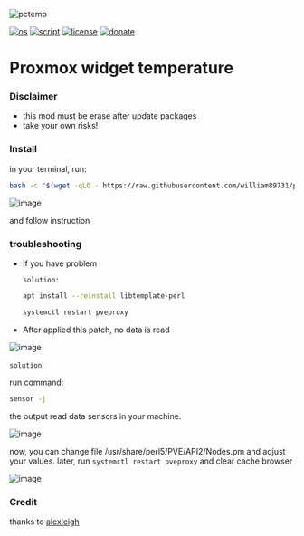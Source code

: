 ![pctemp](https://github.com/user-attachments/assets/1cbd2b84-271e-4ddd-b3f8-29809f50c7ae)

[![os](https://img.shields.io/badge/os-proxmox-black_red)](https://www.linux.org/)
[![script](https://img.shields.io/badge/script-bash-orange)](https://www.gnu.org/software/bash/)
[![license](https://img.shields.io/badge/license-Apache--2.0-yellowgreen)](https://apache.org/licenses/LICENSE-2.0)
[![donate](https://img.shields.io/badge/donate-wango-blue)](https://www.wango.org/donate.aspx)

# Proxmox widget temperature

### Disclaimer
- this mod must be erase after update packages
- take your own risks!


### Install

in your terminal, run:

```bash
bash -c "$(wget -qLO - https://raw.githubusercontent.com/william89731/proxmox-widget-temperature/refs/heads/main/widget.sh)"
```


![image](https://github.com/user-attachments/assets/4421b2c3-b5d3-493c-92bc-d5cda59b0cb7)

and follow instruction

### troubleshooting

- if you have problem

  ```solution:```
  
  ```bash
  apt install --reinstall libtemplate-perl
  ```
  ```bash
  systemctl restart pveproxy
  ```

- After applied this patch, no data is read

![image](https://github.com/user-attachments/assets/926af351-4365-45dc-8b9d-ae243bda0e29)

  ```solution```:

  run command:

  ```bash
  sensor -j
  ```
  the output read data sensors in your machine.

  ![image](https://github.com/user-attachments/assets/99b29a4f-4540-46d4-80ee-8bb57ccaa6e4)


  now, you can change file /usr/share/perl5/PVE/API2/Nodes.pm and adjust your values. later, run ```systemctl restart pveproxy``` and clear cache browser

![image](https://github.com/user-attachments/assets/9b65774d-7b5b-4775-a963-3aa5ae177f09)

  


### Credit

thanks to [alexleigh](https://github.com/alexleigh)
